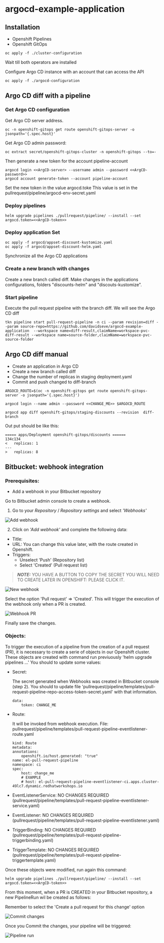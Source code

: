 # argocd-example-application

## Installation
- Openshift Pipelines
- Openshift GitOps

```
oc apply -f ./cluster-configuration
```
Wait till both operators are installed

Configure Argo CD instance with an account that can access the API

```
oc apply -f ./argocd-configuration
```

## Argo CD diff with a pipeline

### Get Argo CD configuration
Get Argo CD server address.
```
oc -n openshift-gitops get route openshift-gitops-server -o jsonpath='{.spec.host}'
```

Get Argo CD admin password:
```
oc extract secret/openshift-gitops-cluster -n openshift-gitops --to=-
```

Then generate a new token for the account pipeline-account
```
argocd login <<ArgCD-server> --username admin --password <<ArgCD-password>>
argocd account generate-token --account pipeline-account
```

Set the new token in the value argocd.toke
This value is set in the pullrequest/pipeline/argocd-env-secret.yaml

### Deploy pipelines

```
helm upgrade pipelines ./pullrequest/pipeline/ --install --set argocd.token=<<ArgCD-token>>
```

### Deploy application Set

```
oc apply -f argocd/appset-discount-kustomize.yaml
oc apply -f argocd/appset-discount-helm.yaml
```

Synchronize all the Argo CD applications

### Create a new branch with changes

Create a new branch called diff.
Make changes in the applications configurations, folders "discounts-helm" and "discouts-kustomize".

### Start pipeline

Execute the pull request pipeline with the branch diff. We will see the Argo CD diff

```
tkn pipeline start pull-request-pipeline -n ci --param revision=diff --param source-repo=https://github.com/davidseve/argocd-example-application  --workspace name=diff-result,claimName=workspace-pvc-diff-result --workspace name=source-folder,claimName=workspace-pvc-source-folder
```
## Argo CD diff manual

- Create an application in Argo CD
- Create a new branch called diff
- Change the number of replicas in staging deployment.yaml
- Commit and push changed to diff-branch

```
ARGOCD_ROUTE=$(oc -n openshift-gitops get route openshift-gitops-server -o jsonpath='{.spec.host}')

argocd login --name admin --password <<CHANGE_ME>> $ARGOCD_ROUTE

argocd app diff openshift-gitops/staging-discounts --revision  diff-branch
```

Out put should be like this:

```
===== apps/Deployment openshift-gitops/discounts ======
134c134
<   replicas: 1
---
>   replicas: 8
```


## Bitbucket: webhook integration


### Prerequisites:

- Add a webhook in your Bitbucket repository

Go to Bitbucket admin console to create a webhook.

1. Go to your *Repository* / *Repository settings* and select *'Webhooks'*

![Add webhook](images/02.bitbucket-add_webhook.png)


2. Click on *'Add webhook'* and complete the following data:

- Title:
- URL: You can change this value later, with the route created in Openshift.
- Triggers:
    - Unselect 'Push' (Repository list)
    - Select 'Created' (Pull request list)

> **_NOTE:_**  YOU HAVE A BUTTON TO COPY THE SECRET YOU WILL NEED TO CREATE LATER IN OPENSHIFT: PLEASE CLICK IT.


![New webhook](images/03.01.bitbucket-new_webhook.png)

Select the option 'Pull request' => 'Created'. This will trigger the execution of the webhook only when a PR is created.

![Webhook PR](images/04.bitbucket-webhook_PR.png)

Finally save the changes.



### Objects:

To trigger the execution of a pipeline from the creation of a pull request (PR), it is necessary to create a serie of objects in our Openshift cluster.
These objects are created with command run previuously 'helm upgrade pipelines ...'
You should to update some values:

- Secret:

    The secret generated when Webhooks was created in Bitbucket console (step 2).
    You should to update file 'pullrequest/pipeline/templates/pull-request-pipeline-repo-access-token-secret.yaml' with that information.

    ```
    data:
        token: CHANGE_ME
    ```

- Route: 

    It will be invoked from webhook execution.
    File: pullrequest/pipeline/templates/pull-request-pipeline-eventlistener-route.yaml

    ```
    kind: Route
    metadata:
    annotations:
        openshift.io/host.generated: "true"
    name: el-pull-request-pipeline
    namespace: ci
    spec:
        host: change_me
        # EXAMPLE
        # host: el-pull-request-pipeline-eventlistener-ci.apps.cluster-49lc7.dynamic.redhatworkshops.io
    ```

- EventListenerService: NO CHANGES REQUIRED
    (pullrequest/pipeline/templates/pull-request-pipeline-eventlistener-service.yaml)

- EventListener: NO CHANGES REQUIRED
    (pullrequest/pipeline/templates/pull-request-pipeline-eventlistener.yaml) 

- TriggerBinding: NO CHANGES REQUIRED 
    (pullrequest/pipeline/templates/pull-request-pipeline-triggerbinding.yaml) 

- TriggerTemplate: NO CHANGES REQUIRED
    (pullrequest/pipeline/templates/pull-request-pipeline-triggertemplate.yaml)


Once these objects were modified, run again this command: 

```
helm upgrade pipelines ./pullrequest/pipeline/ --install --set argocd.token=<<ArgCD-token>>
```

From this moment, when a PR is CREATED in your Bitbucket repository, a new PipelineRun wil be created as follows: 

Remember to select the 'Create a pull request for this change' option

![Commit changes](images/05.bitbucket-webhook_commit.png)


Once you Commit the changes, your pipeline will be triggered:

![Pipeline run](images/06.bitbucket-webhook_pipelinerun.png)
